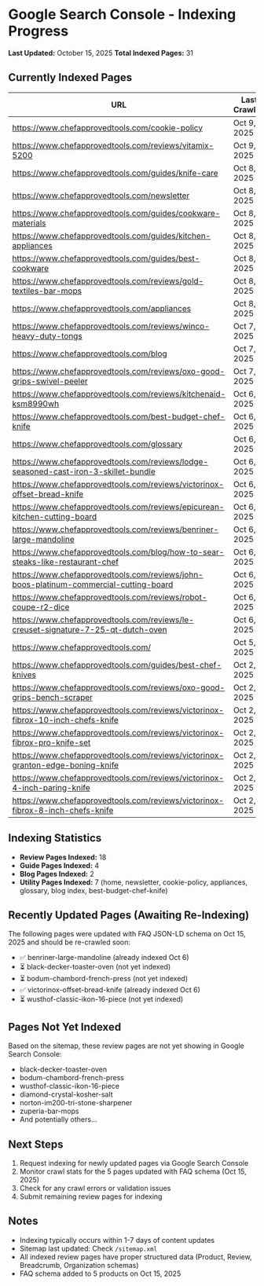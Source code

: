 # Google Search Console - Indexing Progress

**Last Updated:** October 15, 2025
**Total Indexed Pages:** 31

## Currently Indexed Pages

| URL | Last Crawled | Status |
|-----|--------------|--------|
| https://www.chefapprovedtools.com/cookie-policy | Oct 9, 2025 | ✅ Indexed |
| https://www.chefapprovedtools.com/reviews/vitamix-5200 | Oct 9, 2025 | ✅ Indexed |
| https://www.chefapprovedtools.com/guides/knife-care | Oct 8, 2025 | ✅ Indexed |
| https://www.chefapprovedtools.com/newsletter | Oct 8, 2025 | ✅ Indexed |
| https://www.chefapprovedtools.com/guides/cookware-materials | Oct 8, 2025 | ✅ Indexed |
| https://www.chefapprovedtools.com/guides/kitchen-appliances | Oct 8, 2025 | ✅ Indexed |
| https://www.chefapprovedtools.com/guides/best-cookware | Oct 8, 2025 | ✅ Indexed |
| https://www.chefapprovedtools.com/reviews/gold-textiles-bar-mops | Oct 8, 2025 | ✅ Indexed |
| https://www.chefapprovedtools.com/appliances | Oct 8, 2025 | ✅ Indexed |
| https://www.chefapprovedtools.com/reviews/winco-heavy-duty-tongs | Oct 7, 2025 | ✅ Indexed |
| https://www.chefapprovedtools.com/blog | Oct 7, 2025 | ✅ Indexed |
| https://www.chefapprovedtools.com/reviews/oxo-good-grips-swivel-peeler | Oct 7, 2025 | ✅ Indexed |
| https://www.chefapprovedtools.com/reviews/kitchenaid-ksm8990wh | Oct 6, 2025 | ✅ Indexed |
| https://www.chefapprovedtools.com/best-budget-chef-knife | Oct 6, 2025 | ✅ Indexed |
| https://www.chefapprovedtools.com/glossary | Oct 6, 2025 | ✅ Indexed |
| https://www.chefapprovedtools.com/reviews/lodge-seasoned-cast-iron-3-skillet-bundle | Oct 6, 2025 | ✅ Indexed |
| https://www.chefapprovedtools.com/reviews/victorinox-offset-bread-knife | Oct 6, 2025 | ✅ Indexed |
| https://www.chefapprovedtools.com/reviews/epicurean-kitchen-cutting-board | Oct 6, 2025 | ✅ Indexed |
| https://www.chefapprovedtools.com/reviews/benriner-large-mandoline | Oct 6, 2025 | ✅ Indexed |
| https://www.chefapprovedtools.com/blog/how-to-sear-steaks-like-restaurant-chef | Oct 6, 2025 | ✅ Indexed |
| https://www.chefapprovedtools.com/reviews/john-boos-platinum-commercial-cutting-board | Oct 6, 2025 | ✅ Indexed |
| https://www.chefapprovedtools.com/reviews/robot-coupe-r2-dice | Oct 6, 2025 | ✅ Indexed |
| https://www.chefapprovedtools.com/reviews/le-creuset-signature-7-25-qt-dutch-oven | Oct 6, 2025 | ✅ Indexed |
| https://www.chefapprovedtools.com/ | Oct 5, 2025 | ✅ Indexed |
| https://www.chefapprovedtools.com/guides/best-chef-knives | Oct 2, 2025 | ✅ Indexed |
| https://www.chefapprovedtools.com/reviews/oxo-good-grips-bench-scraper | Oct 2, 2025 | ✅ Indexed |
| https://www.chefapprovedtools.com/reviews/victorinox-fibrox-10-inch-chefs-knife | Oct 2, 2025 | ✅ Indexed |
| https://www.chefapprovedtools.com/reviews/victorinox-fibrox-pro-knife-set | Oct 2, 2025 | ✅ Indexed |
| https://www.chefapprovedtools.com/reviews/victorinox-granton-edge-boning-knife | Oct 2, 2025 | ✅ Indexed |
| https://www.chefapprovedtools.com/reviews/victorinox-4-inch-paring-knife | Oct 2, 2025 | ✅ Indexed |
| https://www.chefapprovedtools.com/reviews/victorinox-fibrox-8-inch-chefs-knife | Oct 2, 2025 | ✅ Indexed |

## Indexing Statistics

- **Review Pages Indexed:** 18
- **Guide Pages Indexed:** 4
- **Blog Pages Indexed:** 2
- **Utility Pages Indexed:** 7 (home, newsletter, cookie-policy, appliances, glossary, blog index, best-budget-chef-knife)

## Recently Updated Pages (Awaiting Re-Indexing)

The following pages were updated with FAQ JSON-LD schema on Oct 15, 2025 and should be re-crawled soon:

- ✅ benriner-large-mandoline (already indexed Oct 6)
- ⏳ black-decker-toaster-oven (not yet indexed)
- ⏳ bodum-chambord-french-press (not yet indexed)
- ✅ victorinox-offset-bread-knife (already indexed Oct 6)
- ⏳ wusthof-classic-ikon-16-piece (not yet indexed)

## Pages Not Yet Indexed

Based on the sitemap, these review pages are not yet showing in Google Search Console:

- black-decker-toaster-oven
- bodum-chambord-french-press
- wusthof-classic-ikon-16-piece
- diamond-crystal-kosher-salt
- norton-im200-tri-stone-sharpener
- zuperia-bar-mops
- And potentially others...

## Next Steps

1. Request indexing for newly updated pages via Google Search Console
2. Monitor crawl stats for the 5 pages updated with FAQ schema (Oct 15, 2025)
3. Check for any crawl errors or validation issues
4. Submit remaining review pages for indexing

## Notes

- Indexing typically occurs within 1-7 days of content updates
- Sitemap last updated: Check `/sitemap.xml`
- All indexed review pages have proper structured data (Product, Review, Breadcrumb, Organization schemas)
- FAQ schema added to 5 products on Oct 15, 2025
